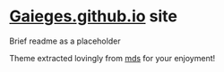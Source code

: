 # [Gaieges.github.io](gaieges.github.io) site

Brief readme as a placeholder




Theme extracted lovingly from [mds](http://mdswanson.com) for your enjoyment!
